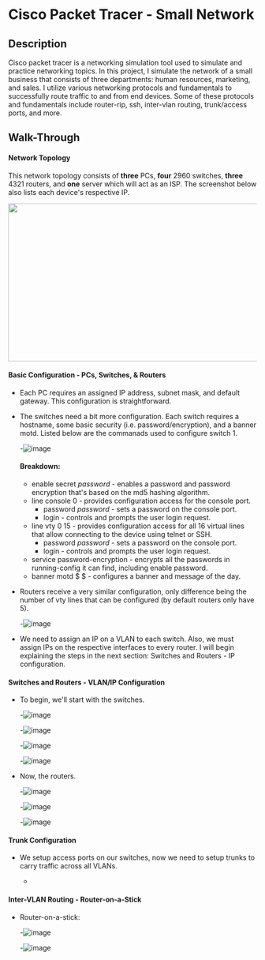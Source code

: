 # Cisco Packet Tracer - Small Network

## Description

Cisco packet tracer is a networking simulation tool used to simulate and practice networking topics. In this project, I simulate the network of a small business that consists of three departments: human resources, marketing, and sales. I utilize various networking protocols and fundamentals to successfully route traffic
to and from end devices. Some of these protocols and fundamentals include router-rip, ssh, inter-vlan routing, trunk/access ports, and more.

## Walk-Through

#### Network Topology
This network topology consists of **three** PCs, **four** 2960 switches, **three** 4321 routers, and **one** server which will act as an ISP. The screenshot below also lists each device's respective IP.

<img src="https://user-images.githubusercontent.com/118637783/203377792-12c5ea71-f9f6-4898-8a15-f0e2213584aa.png" width="620" height="320">

#### Basic Configuration - PCs, Switches, & Routers

- Each PC requires an assigned IP address, subnet mask, and default gateway. This configuration is straightforward.

- The switches need a bit more configuration. Each switch requires a hostname, some basic security (i.e. password/encryption), and a banner motd. Listed below are the commanads used to configure switch 1. 

  -![image](https://user-images.githubusercontent.com/118637783/203398716-5ed29926-16b6-44af-b16c-d3137bca3cac.png)
   #### Breakdown:
   - enable secret _password_ - enables a password and password encryption that's based on the md5 hashing algorithm.
   - line console 0 - provides configuration access for the console port.
     - password _password_ - sets a password on the console port.
     - login - controls and prompts the user login request.
   - line vty 0 15 - provides configuration access for all 16 virtual lines that allow connecting to the device using telnet or SSH.
     - password _password_ - sets a password on the console port.
     - login - controls and prompts the user login request.
   - service password-encryption - encrypts all the passwords in running-config it can find, including enable password.
   - banner motd $ $ - configures a banner and message of the day.

- Routers receive a very similar configuration, only difference being the number of vty lines that can be configured (by default routers only have 5).
  
  -![image](https://user-images.githubusercontent.com/118637783/203839577-b89e975d-6def-4ba0-b984-9c6e956728f4.png)

- We need to assign an IP on a VLAN to each switch. Also, we must assign IPs on the respective interfaces to every router. I will begin explaining the steps in the next section: Switches and Routers - IP configuration.

#### Switches and Routers - VLAN/IP Configuration

- To begin, we'll start with the switches.

  -![image](https://user-images.githubusercontent.com/118637783/203892484-b5e2de4d-34a1-43c7-a388-a2585e14edc3.png)
  
  -![image](https://user-images.githubusercontent.com/118637783/204661881-a7925171-c8c9-4ccd-8a7b-ecdf3a613d9c.png)
  
  -![image](https://user-images.githubusercontent.com/118637783/204662189-c233280b-f8e7-435e-ab0f-e379153b869c.png)
  
  -![image](https://user-images.githubusercontent.com/118637783/204671079-30f57c87-55fe-4050-90a2-7dab246f0353.png)

- Now, the routers.

  -![image](https://user-images.githubusercontent.com/118637783/204663361-5b3650eb-c601-47b8-b845-dcc5877dd125.png)
  
  -![image](https://user-images.githubusercontent.com/118637783/204663989-7116a93d-0391-4a57-b2ad-c0ad38b95c9c.png)
  
  -![image](https://user-images.githubusercontent.com/118637783/204670015-d6843b7d-126d-4896-8aa9-f11cf352dd46.png)
 
 
#### Trunk Configuration

- We setup access ports on our switches, now we need to setup trunks to carry traffic across all VLANs.

  -




#### Inter-VLAN Routing - Router-on-a-Stick

- Router-on-a-stick:

  -![image](https://user-images.githubusercontent.com/118637783/204670908-3f412a99-154a-44e8-b685-a23748459516.png)
  
  -![image](https://user-images.githubusercontent.com/118637783/204671790-32bd7a9f-4ed5-4f96-bcd5-495cab41abd1.png)







